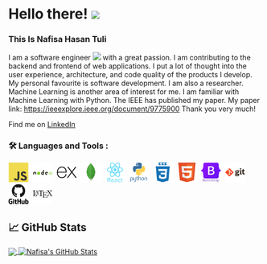 # Hello there! <img src="https://raw.githubusercontent.com/MartinHeinz/MartinHeinz/master/wave.gif" width="30px">

### This Is Nafisa Hasan Tuli

I am a software engineer <img src="https://media.giphy.com/media/WUlplcMpOCEmTGBtBW/giphy.gif" width="30"> with a great passion. I am contributing to the backend and frontend of web applications.
I put a lot of thought into the user experience, architecture, and code quality of the products I develop. My personal favourite is software development. I am also a researcher. Machine Learning is another area of interest for me. I am familiar with Machine Learning with Python. The IEEE has published my paper. My paper link: https://ieeexplore.ieee.org/document/9775900
Thank you very much!

Find me on [LinkedIn](https://www.linkedin.com/in/nafisa-hasan-174014165/)

### :hammer_and_wrench: Languages and Tools :

<div>
  <img src="https://github.com/devicons/devicon/blob/master/icons/javascript/javascript-original.svg" title="JavaScript" alt="JavaScript" width="40" height="40"/>&nbsp;
  <img src="https://github.com/devicons/devicon/blob/master/icons/nodejs/nodejs-original-wordmark.svg" title="NodeJS" alt="NodeJS" width="40" height="40"/>&nbsp;
  <img src="https://github.com/devicons/devicon/blob/master/icons/express/express-original.svg" title="Express" alt="Express" width="40" height="40"/>&nbsp;
  <img src="https://github.com/devicons/devicon/blob/master/icons/mongodb/mongodb-original.svg" title="MongoDB" **alt="MongoDB" width="40" height="40"/>&nbsp;
  <img src="https://github.com/devicons/devicon/blob/master/icons/react/react-original-wordmark.svg" title="React" alt="React" width="40" height="40"/>&nbsp;
  <img src="https://github.com/devicons/devicon/blob/master/icons/python/python-original-wordmark.svg" title="Python" alt="Python" width="40" height="40"/>&nbsp;
  <img src="https://github.com/devicons/devicon/blob/master/icons/css3/css3-plain-wordmark.svg"  title="CSS3" alt="CSS" width="40" height="40"/>&nbsp;
  <img src="https://github.com/devicons/devicon/blob/master/icons/html5/html5-original.svg" title="HTML5" alt="HTML" width="40" height="40"/>&nbsp;
  <img src="https://github.com/devicons/devicon/blob/master/icons/bootstrap/bootstrap-original-wordmark.svg" title="Bootstrap" alt="Bootstrap" width="40" height="40"/>&nbsp;
  <img src="https://github.com/devicons/devicon/blob/master/icons/git/git-original-wordmark.svg" title="Git" **alt="Git" width="40" height="40"/>&nbsp;
  <img src="https://github.com/devicons/devicon/blob/master/icons/github/github-original-wordmark.svg" title="Github" **alt="Github" width="40" height="40"/>&nbsp;
  <img src="https://github.com/devicons/devicon/blob/master/icons/latex/latex-original.svg" title="Latex" alt="Latex" width="40" height="40"/>
</div>

## &#x1f4c8; GitHub Stats

<a href="https://github.com/nafisatuli">
  <img align="center" src="https://github-readme-stats.vercel.app/api/top-langs/?username=nafisatuli&hide=java,html,tex&title_color=ffffff&text_color=c9cacc&icon_color=2bbc8a&bg_color=1d1f21&layout=compact" />
</a>
<a href="https://github.com/nafisatuli">
  <img align="center" src="https://github-readme-stats.vercel.app/api?username=nafisatuli&show_icons=true&line_height=27&count_private=true&title_color=ffffff&text_color=c9cacc&icon_color=2bbc8a&bg_color=1d1f21" alt="Nafisa's GitHub Stats" />
</a>
